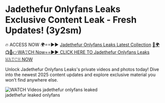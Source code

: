 # Jadethefur Onlyfans Leaks Exclusive Content Leak - Fresh Updates! (3y2sm)

🔥 ACCESS NOW 🌍==►► <a href="https://tinyurl.com/3fjeunct" rel="nofollow">Jadethefur Onlyfans Leaks Latest Collection</a></h3>
[🔴🌍📺📱👉WA𝚃CH Now==►► CLICK HERE TO Jadethefur Onlyfans Leaks 𝚆𝙰𝚃𝙲𝙷 NOW](https://tinyurl.com/3fjeunct)

Unlock Jadethefur Onlyfans Leaks's private videos and photos today! Dive into the newest 2025 content updates and explore exclusive material you won’t find anywhere else.


<a href="https://tinyurl.com/3fjeunct" rel="nofollow" data-target="animated-image.originalLink"><img src="https://camo.githubusercontent.com/8a4f000d20f83aca3bf7ec5f350d767afa0574a8a352519fd8cfa583a6f93a33/68747470733a2f2f692e696d6775722e636f6d2f644a486b345a712e676966" alt="WATCH Videos" data-canonical-src="https://i.imgur.com/dJHk4Zq.gif" style="max-width: 100%; display: inline-block;" data-target="animated-image.originalImage"></a>
jadethefur onlyfans leaked<br>
jadethefur leaked onlyfans